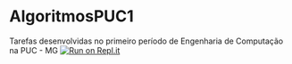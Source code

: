# AlgoritmosPUC1
Tarefas desenvolvidas no primeiro período de Engenharia de Computação na PUC - MG
[![Run on Repl.it](https://replit.com/badge/github/gsantss/AlgoritmosPUC1.git)](https://replit.com/new/github/gsantss/AlgoritmosPUC1.git)
